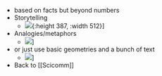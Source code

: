 - based on facts but beyond numbers
- Storytelling
	- ![](https://upload.wikimedia.org/wikipedia/commons/thumb/9/95/Stop-exploitation-free-academic_labour.jpg/512px-Stop-exploitation-free-academic_labour.jpg){:height 387, :width 512}]
- Analogies/metaphors
	- ![](https://upload.wikimedia.org/wikipedia/commons/thumb/8/82/Global_ranking_distortion.jpg/512px-Global_ranking_distortion.jpg)]
- or just use basic geometries and a bunch of text
	- ![](https://upload.wikimedia.org/wikipedia/commons/thumb/6/61/Face-oa.jpg/512px-Face-oa.jpg)]
- Back to [[Scicomm]]